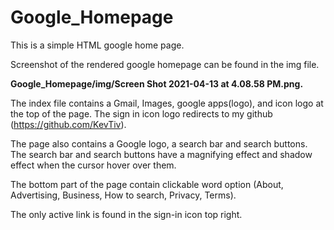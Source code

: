 # Google_Homepage

This is a simple HTML google home page. 

Screenshot of the rendered google homepage can be found in the img file. 

**Google_Homepage/img/Screen Shot 2021-04-13 at 4.08.58 PM.png.**

The index file contains a Gmail, Images, google apps(logo), and icon logo at the top of the page. The sign in icon logo redirects to my github (https://github.com/KevTiv).

The page also contains a Google logo, a search bar and search buttons. The search bar and search buttons have a magnifying effect and shadow effect when the cursor hover over them.

The bottom part of the page contain clickable word option (About, Advertising, Business, How to search, Privacy, Terms).

The only active link is found in the sign-in icon top right.

